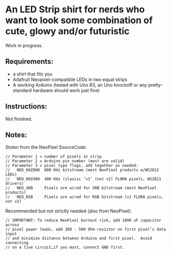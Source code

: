 # An LED Strip shirt for nerds who want to look some combination of cute, glowy and/or futuristic
Work in progress.


## Requirements:
- a shirt that fits you
- Adafruit Neopixel-compatible LEDs in two equal strips
- A working Arduino (tested with Uno R3, an Uno knockoff or any pretty-standard hardware should work just fine)

## Instructions:
Not finished.

## Notes:
Stolen from the NeoPixel SourceCode:
```
// Parameter 1 = number of pixels in strip
// Parameter 2 = Arduino pin number (most are valid)
// Parameter 3 = pixel type flags, add together as needed:
//   NEO_KHZ800  800 KHz bitstream (most NeoPixel products w/WS2812 LEDs)
//   NEO_KHZ400  400 KHz (classic ‘v1’ (not v2) FLORA pixels, WS2811 drivers)
//   NEO_GRB     Pixels are wired for GRB bitstream (most NeoPixel products)
//   NEO_RGB     Pixels are wired for RGB bitstream (v1 FLORA pixels, not v2)
```

Recommended but not strictly needed (also from NeoPixel):
```
// IMPORTANT: To reduce NeoPixel burnout risk, add 1000 uF capacitor across
// pixel power leads, add 300 - 500 Ohm resistor on first pixel’s data input
// and minimize distance between Arduino and first pixel.  Avoid connecting
// on a live circuit…if you must, connect GND first.
```